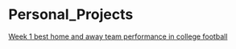 # Personal_Projects
[Week 1 best home and away team performance in college football](https://github.com/Z4KKD/College_Football)
